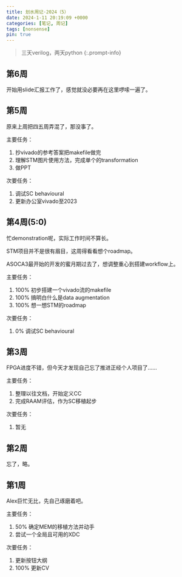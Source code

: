 ```yaml
---
title: 划水周记·2024（5）
date: 2024-1-11 20:19:09 +0000
categories: [笔记, 周记]
tags: [nonsense]
pin: true
---
```


> 三天verilog，两天python
{:.prompt-info}

## 第6周

开始用slide汇报工作了，感觉就没必要再在这里啰嗦一遍了。

## 第5周

原来上周把四五周弄混了，那没事了。

主要任务：

1. 抄vivado的参考答案把makefile做完
2. 理解STM图片使用方法，完成单个的transformation
3. 做PPT

次要任务：

1. 调试SC behavioural
2. 更新办公室vivado至2023

## 第4周(5:0)

忙demonstration呢，实际工作时间不算长。

STM项目并不是很有眉目，这周得看看想个roadmap。

ASOCA3最开始的开发的蜜月期过去了，想调整重心到搭建workflow上。

主要任务：

1. 100% 初步搭建一个vivado流的makefile
2. 100% 搞明白什么是data augmentation
3. 100% 想一想STM的roadmap

次要任务：

1. 0% 调试SC behavioural

## 第3周

FPGA进度不错，但今天才发现自己忘了推进正经个人项目了……

主要任务：

1. 整理以往文档，开始定义CC
2. 完成RAAM评估，作为SC移植起步

次要任务：

1. 暂无

## 第2周

忘了，略。

## 第1周

Alex巨忙无比，先自己琢磨着吧。

主要任务：

1. 50% 确定MEM的移植方法并动手
2. 尝试一个全局且可用的XDC

次要任务：

1. 更新按钮大纲
2. 100% 更新CV
